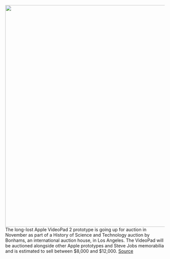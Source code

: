 <img src='https://cdn.vox-cdn.com/thumbor/05EKNGWPuOnrvQzHn9jygxTox14=/0x0:960x765/1200x800/filters:focal(404x307:556x459)/cdn.vox-cdn.com/uploads/chorus_image/image/70028462/AppleVideoPad.0.jpeg' width='700px' /><br/>
The long-lost Apple VideoPad 2 prototype is going up for auction in November as part of a History of Science and Technology auction by Bonhams, an international auction house, in Los Angeles. The VideoPad will be auctioned alongside other Apple prototypes and Steve Jobs memorabilia and is estimated to sell between $8,000 and $12,000.
<a href='https://www.theverge.com/2021/10/21/22738419/apple-videopad-auction-steve-jobs-bonhams-prototype'> Source <a/>